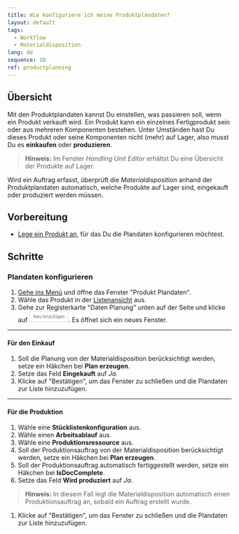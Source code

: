 ```yaml
---
title: Wie konfiguriere ich meine Produktplandaten?
layout: default
tags:
  - Workflow
  - Materialdisposition
lang: de
sequence: 10
ref: productplanning
---
```


## Übersicht
Mit den Produktplandaten kannst Du einstellen, was passieren soll, wenn ein Produkt verkauft wird.
Ein Produkt kann ein einzelnes Fertigprodukt sein oder aus mehreren Komponenten bestehen. Unter Umständen hast Du dieses Produkt oder seine Komponenten nicht (mehr) auf Lager, also musst Du es **einkaufen** oder **produzieren**.
 >**Hinweis:** Im Fenster *Handling Unit Editor* erhältst Du eine Übersicht der Produkte auf Lager.

Wird ein Auftrag erfasst, überprüft die *Materialdisposition* anhand der Produktplandaten automatisch, welche Produkte auf Lager sind, eingekauft oder produziert werden müssen.

## Vorbereitung
- [Lege ein Produkt an](NeuesProdukt), für das Du die Plandaten konfigurieren möchtest.

## Schritte

### Plandaten konfigurieren
1. [Gehe ins Menü](Menu) und öffne das Fenster "Produkt Plandaten".
1. Wähle das Produkt in der [Listenansicht](Ansichten) aus.
1. Gehe zur Registerkarte "Daten Planung" unten auf der Seite und klicke auf ![](assets/Neu_hinzufuegen_Button.png). Es öffnet sich ein neues Fenster.

---

#### Für den Einkauf
1. Soll die Planung von der Materialdisposition berücksichtigt werden, setze ein Häkchen bei **Plan erzeugen**.
1. Setze das Feld **Eingekauft** auf *Ja*.
1. Klicke auf "Bestätigen", um das Fenster zu schließen und die Plandaten zur Liste hinzuzufügen.

---

#### Für die Produktion
1. Wähle eine **Stücklistenkonfiguration** aus.
1. Wähle einen **Arbeitsablauf** aus.
1. Wähle eine **Produktionsressource** aus.
1. Soll der Produktionsauftrag von der Materialdisposition berücksichtigt werden, setze ein Häkchen bei **Plan erzeugen**.
1. Soll der Produktionsauftrag automatisch fertiggestellt werden, setze ein Häkchen bei **IsDocComplete**.
1. Setze das Feld **Wird produziert** auf *Ja*.
 >**Hinweis:** In diesem Fall legt die Materialdisposition automatisch einen Produktionsauftrag an, sobald ein Auftrag erstellt wurde.

1. Klicke auf "Bestätigen", um das Fenster zu schließen und die Plandaten zur Liste hinzuzufügen.
